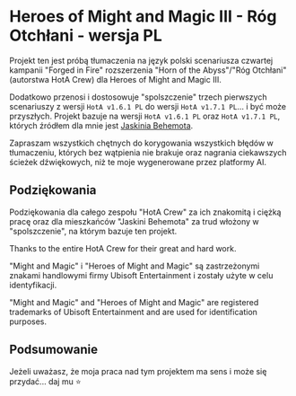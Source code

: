 # Heroes of Might and Magic III - Róg Otchłani - wersja PL
Projekt ten jest próbą tłumaczenia na język polski scenariusza czwartej kampanii "Forged in Fire" rozszerzenia "Horn of the Abyss"/"Róg Otchłani" (autorstwa HotA Crew) dla Heroes of Might and Magic III.

Dodatkowo przenosi i dostosowuje "spolszczenie" trzech pierwszych scenariuszy z wersji `HotA v1.6.1 PL` do wersji `HotA v1.7.1 PL`... i być może przyszłych. Projekt bazuje na wersji `HotA v1.6.1 PL` oraz `HotA v1.7.1 PL`, których źródłem dla mnie jest [Jaskinia Behemota](https://heroes.net.pl).

Zapraszam wszystkich chętnych do korygowania wszystkich błędów w tłumaczeniu, których bez wątpienia nie brakuje oraz nagrania ciekawszych ścieżek dźwiękowych, niż te moje wygenerowane przez platformy AI.

## Podziękowania
Podziękowania dla całego zespołu "HotA Crew" za ich znakomitą i ciężką pracę oraz dla mieszkańców "Jaskini Behemota" za trud włożony w "spolszczenie", na którym bazuje ten projekt.

Thanks to the entire HotA Crew for their great and hard work.
 
"Might and Magic" i "Heroes of Might and Magic" są zastrzeżonymi znakami handlowymi firmy Ubisoft Entertainment i zostały użyte w celu identyfikacji.

"Might and Magic" and "Heroes of Might and Magic" are registered trademarks of Ubisoft Entertainment and are used for identification purposes.

## Podsumowanie
Jeżeli uważasz, że moja praca nad tym projektem ma sens i może się przydać... daj mu ⭐
